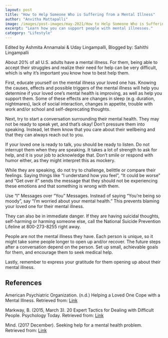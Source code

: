 ```yaml
---
layout: post
title: "How to Help Someone Who is Suffering from a Mental Illness"
author: "Anvitha Mattapalli"
image: /images/post-images/may-2021/How to Help Someone Who is Suffering from a Mental Illness.png
excerpt: "Learn how you can support people with mental illnesses."
category: "Lifestyle"
---
```


Edited by Ashmita Annamalai & Uday Lingampalli, Blogged by: Sahithi Lingampalli

About 20% of all U.S. adults have a mental illness. For them, being able to accept their struggles and realize their need for help can be very difficult, which is why it’s important you know how to best help them.

First, educate yourself on the mental illness your loved one has. Knowing the causes, effects and possible triggers of the mental illness will help you determine if your loved one’s mental health is improving, as well as help you support them. Some of these effects are changes in sleep (e.g. duration, nightmares), lack of social interaction, changes in appetite, trouble with work and/or school and self-deprecating thoughts.

Next, try to start a conversation surrounding their mental health. They may not be ready to speak yet, and that’s okay! Don’t pressure them into speaking. Instead, let them know that you care about their wellbeing and that they can always reach out to you. 

If your loved one is ready to talk, you should be ready to listen. Do not interrupt them when they are speaking. It takes a lot of strength to ask for help, and it is your job to acknowledge that. Don’t smile or respond with humor either, as they might interpret this as mockery.

While they are speaking, do not try to challenge, belittle or compare their feelings. Saying things like “I understand how you feel”, “It could be worse” and “Get over it” sends the message that they should not be experiencing these emotions and that something is wrong with them.

Use “I” Messages over “You” Messages. Instead of saying “You’re being so moody”, say “I’m worried about your mental health.” This prevents blaming your loved one for their mental illness.

They can also be in immediate danger. If they are having suicidal thoughts, self-harming or harming someone else, call the National Suicide Prevention Lifeline at 800-273-8255 right away.

People are not the mental illness they have. Each person is unique, so it might take some people longer to open up and/or recover. The future steps after a conversation depend on the person. Set up small, achievable goals for them, and encourage them to seek medical help.

Lastly, remember to express your gratitude for them opening up about their mental illness.

## References
American Psychiatric Organization. (n.d.) Helping a Loved One Cope with a Mental Illness. Retrieved from: [Link](https://www.psychiatry.org/patients-families/helping-a-loved-one-cope-with-a-mental-illness#:~:text=Try%20to%20show%20patience%20and,be%20more%20comfortable%20for%20them)

Markway, B. (2015, March 3). 20 Expert Tactics for Dealing with Difficult People. Psychology Today. Retrieved from: [Link](https://www.psychologytoday.com/us/blog/living-the-questions/201503/20-expert-tactics-dealing-difficult-people)

Mind. (2017 December). Seeking help for a mental health problem. Retrieved from: [Link](https://www.mind.org.uk/information-support/guides-to-support-and-services/seeking-help-for-a-mental-health-problem/helping-someone-else-seek-help/)